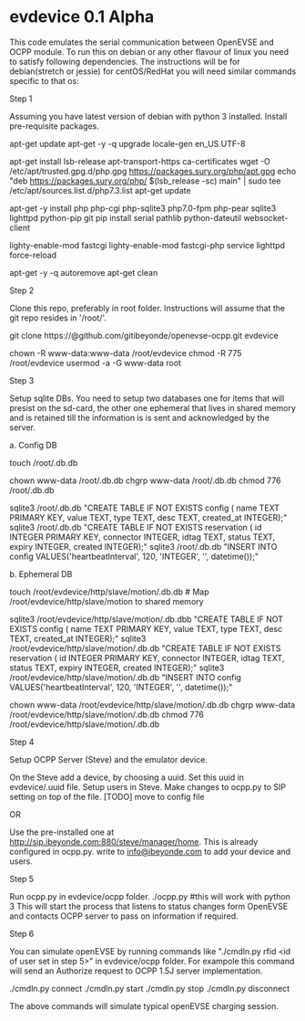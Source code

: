 # evdevice 0.1 Alpha

This code emulates the serial communication between OpenEVSE and OCPP module. To run this on debian or any other flavour of linux you need to satisfy following dependencies. The instructions will be for debian(stretch or jessie) for centOS/RedHat you will need similar commands specific to that os:


Step 1

Assuming you have latest version of debian with python 3 installed.
Install pre-requisite packages.

apt-get update
apt-get -y -q upgrade
locale-gen en_US.UTF-8

apt-get install lsb-release apt-transport-https ca-certificates
wget -O /etc/apt/trusted.gpg.d/php.gpg https://packages.sury.org/php/apt.gpg
echo "deb https://packages.sury.org/php/ $(lsb_release -sc) main" | sudo tee /etc/apt/sources.list.d/php7.3.list
apt-get update
	
apt-get -y install php php-cgi php-sqlite3 php7.0-fpm php-pear sqlite3 lighttpd python-pip git
pip install serial pathlib python-dateutil websocket-client

lighty-enable-mod fastcgi
lighty-enable-mod fastcgi-php
service lighttpd force-reload

apt-get -y -q autoremove
apt-get clean

Step 2

Clone this repo, preferably in root folder. Instructions will assume that the git repo resides in '/root/'.

git clone https://<your-github-userid>@github.com/gitibeyonde/openevse-ocpp.git evdevice

chown -R www-data:www-data /root/evdevice
chmod -R 775 /root/evdevice
usermod -a -G www-data root


Step 3

Setup sqlite DBs. You need to setup two databases one for items that will presist on the sd-card, the other one ephemeral that lives in shared memory and is retained till the information is is sent and acknowledged by the server.

a. Config DB

touch /root/.db.db

chown www-data /root/.db.db
chgrp www-data /root/.db.db
chmod 776 /root/.db.db

sqlite3 /root/.db.db "CREATE TABLE IF NOT EXISTS config ( name TEXT PRIMARY KEY, value TEXT, type TEXT, desc TEXT, created_at INTEGER);"
sqlite3 /root/.db.db "CREATE TABLE IF NOT EXISTS reservation ( id INTEGER PRIMARY KEY, connector INTEGER, idtag TEXT, status TEXT, expiry INTEGER, created INTEGER);"
sqlite3 /root/.db.db "INSERT INTO config VALUES('heartbeatInterval', 120, 'INTEGER', '', datetime());"


b. Ephemeral DB

touch /root/evdevice/http/slave/motion/.db.db  # Map /root/evdevice/http/slave/motion to shared memory

sqlite3 /root/evdevice/http/slave/motion/.db.dbb "CREATE TABLE IF NOT EXISTS config ( name TEXT PRIMARY KEY, value TEXT, type TEXT, desc TEXT, created_at INTEGER);"
sqlite3 /root/evdevice/http/slave/motion/.db.db "CREATE TABLE IF NOT EXISTS reservation ( id INTEGER PRIMARY KEY, connector INTEGER, idtag TEXT, status TEXT, expiry INTEGER, created INTEGER);"
sqlite3 /root/evdevice/http/slave/motion/.db.db "INSERT INTO config VALUES('heartbeatInterval', 120, 'INTEGER', '', datetime());"

chown www-data /root/evdevice/http/slave/motion/.db.db
chgrp www-data /root/evdevice/http/slave/motion/.db.db
chmod 776 /root/evdevice/http/slave/motion/.db.db


Step 4

Setup OCPP Server (Steve) and the emulator device.

On the Steve add a device, by choosing a uuid.
Set this uuid in evdevice/.uuid file.
Setup users in Steve. 
Make changes to ocpp.py to SIP setting on top of the file. [TODO] move to config file

OR

Use the pre-installed one at http://sip.ibeyonde.com:880/steve/manager/home. This is already configured in ocpp.py.
write to info@ibeyonde.com to add your device and users.

Step 5

Run ocpp.py in evdevice/ocpp folder. 
./ocpp.py   #this will work with python 3
This will start the process that listens to status changes form OpenEVSE and contacts OCPP server to pass on information if required.

Step 6

You can simulate openEVSE by running commands like "./cmdln.py rfid <id of user set in step 5>" in evdevice/ocpp folder. For exampole this command will send an Authorize request to OCPP 1.5J server implementation.

./cmdln.py connect
./cmdln.py start
./cmdln.py stop
./cmdln.py disconnect

The above commands will simulate typical openEVSE charging session.


